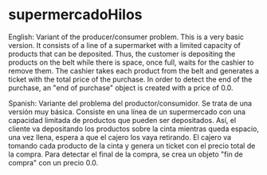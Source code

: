 # supermercadoHilos

English:
Variant of the producer/consumer problem. This is a very basic version. It consists of a line of a supermarket with a limited capacity of products that can be deposited. Thus, the customer is depositing the products on the belt while there is space, once full, waits for the cashier to remove them.
The cashier takes each product from the belt and generates a ticket with the total price of the purchase.
In order to detect the end of the purchase, an "end of purchase" object is created with a price of 0.0.

Spanish:
Variante del problema del productor/consumidor. Se trata de una versión muy básica. Consiste en una línea de un supermercado con una capacidad limitada de productos que pueden ser depositados. Así, el cliente va depositando los productos sobre la cinta mientras queda espacio, una vez llena, espera a que el cajero los vaya retirando.
El cajero va tomando cada producto de la cinta y genera un ticket con el precio total de la compra.
Para detectar el final de la compra, se crea un objeto "fin de compra" con un precio 0.0.
